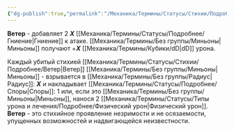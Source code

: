 ```yaml
---
{"dg-publish":true,"permalink":"/Механика/Термины/Статусы/Стихии/Подробнее/Ветер/","noteIcon":"","created":"2025-10-12T10:43:20.840+03:00","updated":"2025-09-24T18:47:09.802+03:00"}
---
```



**Ветер** - добавляет 2 ***Х*** [[Механика/Термины/Статусы/Подробнее/Гниение\|Гниение]] к атаке.
[[Механика/Термины/Без группы/Миньоны\|Миньоны]] получают +***Х*** [[Механика/Термины/Кубики/dD\|dD]] урона. 

Каждый убитый стихией [[Механика/Термины/Статусы/Стихии/Подробнее/Ветер\|Ветер]] [[Механика/Термины/Без группы/Миньоны\|Миньоны]] - взрывается в [[Механика/Термины/Без группы/Радиус\|Радиус]]: ***Х*** и накладывает [[Механика/Термины/Статусы/Подробнее/Споры\|Споры]]: 1 или, если это [[Механика/Термины/Без группы/Миньоны\|Миньоны]], нанося 2 [[Механика/Термины/Статусы/Типы урона и лечения/Подробнее/Физический урон\|Физический урон]]. 
**Ветер** - это стихийное проявление незримости и не осязаемости, упущенных возможностей и надвигающейся неизвестности. 